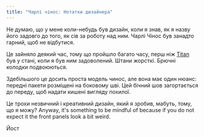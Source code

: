 ```yaml
---
title: "Чарлі чінос: Нотатки дизайнера"
---
```


Не думаю, що у мене коли-небудь був дизайн, коли я знав, як я назву його задовго до того, як сів за роботу над ним. Чарлі Чінос був занадто гарний, щоб не відбутися.

Це зайняло деякий час, тому що пройшло багато часу, перш ніж [Titan](/designs/titan) був у стані, коли я був ним задоволений. Штани жорсткі. Брючні колодки подвоюються.

Здебільшого це досить проста модель чинос, але вона має один нюанс: передні пакети розміщені на боковому шві. Цей бічний шов загортається до переду, щоб надати кишені вигляду похилої.

Це трохи незвичний і креативний дизайн, який я зробив, мабуть, тому, що я можу? Anyway, it's something to be mindful of because if you do not expect it the front panels look a bit weird.

Йост


